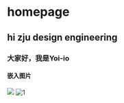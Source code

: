# homepage
## hi zju design engineering
### 大家好，我是Yoi-io
#### 嵌入图片
![](https://media.springernature.com/lw685/springer-static/image/art%3A10.1038%2Fs41587-019-0045-y/MediaObjects/41587_2019_45_Fig1_HTML.png?as=webp)
![](img/109577206_0_final (1))
